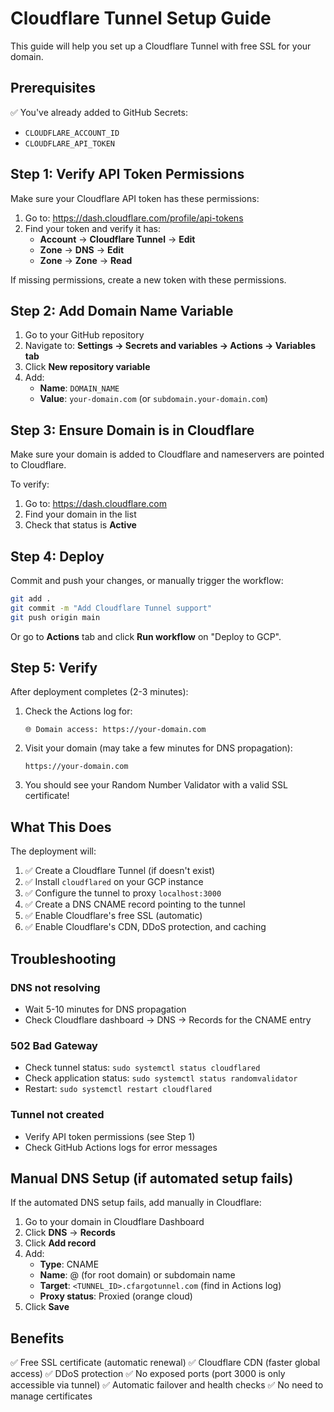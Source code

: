 # Cloudflare Tunnel Setup Guide

This guide will help you set up a Cloudflare Tunnel with free SSL for your domain.

## Prerequisites

✅ You've already added to GitHub Secrets:
- `CLOUDFLARE_ACCOUNT_ID`
- `CLOUDFLARE_API_TOKEN`

## Step 1: Verify API Token Permissions

Make sure your Cloudflare API token has these permissions:

1. Go to: https://dash.cloudflare.com/profile/api-tokens
2. Find your token and verify it has:
   - **Account** → **Cloudflare Tunnel** → **Edit**
   - **Zone** → **DNS** → **Edit**
   - **Zone** → **Zone** → **Read**

If missing permissions, create a new token with these permissions.

## Step 2: Add Domain Name Variable

1. Go to your GitHub repository
2. Navigate to: **Settings → Secrets and variables → Actions → Variables tab**
3. Click **New repository variable**
4. Add:
   - **Name**: `DOMAIN_NAME`
   - **Value**: `your-domain.com` (or `subdomain.your-domain.com`)

## Step 3: Ensure Domain is in Cloudflare

Make sure your domain is added to Cloudflare and nameservers are pointed to Cloudflare.

To verify:
1. Go to: https://dash.cloudflare.com
2. Find your domain in the list
3. Check that status is **Active**

## Step 4: Deploy

Commit and push your changes, or manually trigger the workflow:

```bash
git add .
git commit -m "Add Cloudflare Tunnel support"
git push origin main
```

Or go to **Actions** tab and click **Run workflow** on "Deploy to GCP".

## Step 5: Verify

After deployment completes (2-3 minutes):

1. Check the Actions log for:
   ```
   🌐 Domain access: https://your-domain.com
   ```

2. Visit your domain (may take a few minutes for DNS propagation):
   ```
   https://your-domain.com
   ```

3. You should see your Random Number Validator with a valid SSL certificate!

## What This Does

The deployment will:
1. ✅ Create a Cloudflare Tunnel (if doesn't exist)
2. ✅ Install `cloudflared` on your GCP instance
3. ✅ Configure the tunnel to proxy `localhost:3000`
4. ✅ Create a DNS CNAME record pointing to the tunnel
5. ✅ Enable Cloudflare's free SSL (automatic)
6. ✅ Enable Cloudflare's CDN, DDoS protection, and caching

## Troubleshooting

### DNS not resolving
- Wait 5-10 minutes for DNS propagation
- Check Cloudflare dashboard → DNS → Records for the CNAME entry

### 502 Bad Gateway
- Check tunnel status: `sudo systemctl status cloudflared`
- Check application status: `sudo systemctl status randomvalidator`
- Restart: `sudo systemctl restart cloudflared`

### Tunnel not created
- Verify API token permissions (see Step 1)
- Check GitHub Actions logs for error messages

## Manual DNS Setup (if automated setup fails)

If the automated DNS setup fails, add manually in Cloudflare:

1. Go to your domain in Cloudflare Dashboard
2. Click **DNS** → **Records**
3. Click **Add record**
4. Add:
   - **Type**: CNAME
   - **Name**: @ (for root domain) or subdomain name
   - **Target**: `<TUNNEL_ID>.cfargotunnel.com` (find in Actions log)
   - **Proxy status**: Proxied (orange cloud)
5. Click **Save**

## Benefits

✅ Free SSL certificate (automatic renewal)
✅ Cloudflare CDN (faster global access)
✅ DDoS protection
✅ No exposed ports (port 3000 is only accessible via tunnel)
✅ Automatic failover and health checks
✅ No need to manage certificates
